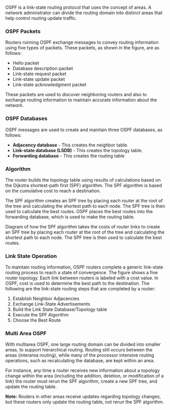 OSPF is a link-state routing protocol that uses the concept of areas. A network administrator can divide the routing domain into distinct areas that help control routing update traffic.

### OSPF Packets
Routers running OSPF exchange messages to convey routing information using five types of packets. These packets, as shown in the figure, are as follows:

- Hello packet
- Database description packet
- Link-state request packet
- Link-state update packet
- Link-state acknowledgment packet

These packets are used to discover neighboring routers and also to exchange routing information to maintain accurate information about the network.

### OSPF Databases
OSPF messages are used to create and maintain three OSPF databases, as follows:

- **Adjacency database** - This creates the neighbor table.
- **Link-state database (LSDB)** - This creates the topology table.
- **Forwarding database** - This creates the routing table

### Algorithm
The router builds the topology table using results of calculations based on the Dijkstra shortest-path first (SPF) algorithm. The SPF algorithm is based on the cumulative cost to reach a destination.

The SPF algorithm creates an SPF tree by placing each router at the root of the tree and calculating the shortest path to each node. The SPF tree is then used to calculate the best routes. OSPF places the best routes into the forwarding database, which is used to make the routing table.

Diagram of how the SPF algorithm takes the costs of router links to create an SPF tree by placing each router at the root of the tree and calculating the shortest path to each node. The SPF tree is then used to calculate the best routes.

### Link State Operation 
To maintain routing information, OSPF routers complete a generic link-state routing process to reach a state of convergence. The figure shows a five router topology. Each link between routers is labeled with a cost value. In OSPF, cost is used to determine the best path to the destination. The following are the link-state routing steps that are completed by a router:

1. Establish Neighbor Adjacencies
2. Exchange Link-State Advertisements
3. Build the Link State Database/Topology table
4. Execute the SPF Algorithm
5. Choose the Best Route

### Multi Area OSPF
With multiarea OSPF, one large routing domain can be divided into smaller areas, to support hierarchical routing. Routing still occurs between the areas (interarea routing), while many of the processor intensive routing operations, such as recalculating the database, are kept within an area.

For instance, any time a router receives new information about a topology change within the area (including the addition, deletion, or modification of a link) the router must rerun the SPF algorithm, create a new SPF tree, and update the routing table.

**Note:** Routers in other areas receive updates regarding topology changes, but these routers only update the routing table, not rerun the SPF algorithm.

